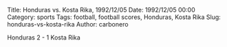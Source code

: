 Title: Honduras vs. Kosta Rika, 1992/12/05
Date: 1992/12/05 00:00
Category: sports
Tags: football, football scores, Honduras, Kosta Rika
Slug: honduras-vs-kosta-rika
Author: carbonero


Honduras 2 - 1 Kosta Rika
